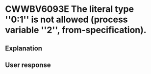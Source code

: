 # CWWBV6093E The literal type ''0:1'' is not allowed (process variable ''2'', from-specification).

## Explanation

## User response